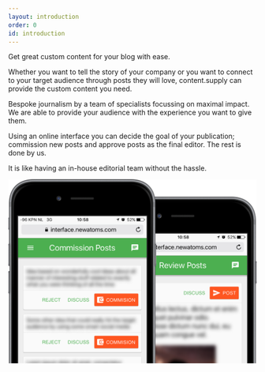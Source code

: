 ```yaml
---
layout: introduction
order: 0
id: introduction
---
```


Get great custom content for your blog with ease.

Whether you want to tell the story of your company or you want to connect to your target audience through posts they will love, content.supply can provide the custom content you need.

Bespoke journalism by a team of specialists focussing on maximal impact. We are able to provide your audience with the experience you want to give them.

Using an online interface you can decide the goal of your publication; commission new posts and approve posts as the final editor. The rest is done by us.

It is like having an in-house editorial team without the hassle.

![Commission and edit posts on the go](images/devices-screenshots.png)
